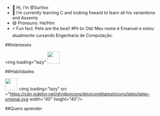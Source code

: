 - 👋 Hi, I’m @Surtivo
- 🌱 I’m currently learning C and looking foward to learn all his variantions and Assemly
- 😄 Pronouns: He/Him
- ⚡ Fun fact: Pets are the best!
#Pt-br
Olá! Meu nome é Emanuel e estou atualmente cursando Engenharia de Computação.

##Interesses

<img loading="lazy" <img src="https://cdn.jsdelivr.net/gh/devicons/devicon@latest/icons/lua/lua-plain.svg" width="40" height="40"/>
          

##Habilidades

<img loading="lazy" src="https://cdn.jsdelivr.net/gh/devicons/devicon/icons/java/java-original.svg" width="40" height="40"/> <img loading="lazy" src ="https://cdn.jsdelivr.net/gh/devicons/devicon@latest/icons/latex/latex-original.svg width="40" height="40"/>
          

##Quero aprender


<!---
Surtivo/Surtivo is a ✨ special ✨ repository because its `README.md` (this file) appears on your GitHub profile.
You can click the Preview link to take a look at your changes.
--->
